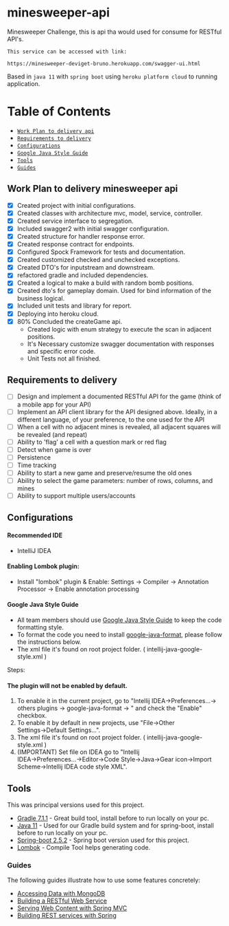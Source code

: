# minesweeper-api

Minesweeper Challenge, this is api tha would used for consume for RESTful API's.

`This service can be accessed with link:`

    https://minesweeper-deviget-bruno.herokuapp.com/swagger-ui.html

Based in `java 11` with `spring boot` using `heroku platform cloud` to running application.

# Table of Contents

- [`Work Plan to delivery api`](#Work-Plan-to-delivery-api)
- [`Requirements to delivery`](#Requirements-to-delivery)
- [`Configurations`](#Configurations)
- [`Google Java Style Guide`](#google-java-style-guide)
- [`Tools`](#Tools)
- [`Guides`](#Guides)

## Work Plan to delivery minesweeper api

- [x] Created project with initial configurations.
- [x] Created classes with architecture mvc, model, service, controller.
- [x] Created service interface to segregation.
- [x] Included swagger2 with initial swagger configuration.
- [x] Created structure for handler response error.
- [x] Created response contract for endpoints.
- [x] Configured Spock Framework for tests and documentation.
- [x] Created customized checked and unchecked exceptions.
- [x] Created DTO's for inputstream and downstream.
- [x] refactored gradle and included dependencies.
- [x] Created a logical to make a build with random bomb positions.
- [x] Created dto's for gameplay domain. Used for bind information of the business logical.
- [x] Included unit tests and library for report.
- [x] Deploying into heroku cloud.
- [x] 80% Concluded the createGame api.
    - Created logic with enum strategy to execute the scan in adjacent positions.
    - It's Necessary customize swagger documentation with responses and specific error code.
    - Unit Tests not all finished.

## Requirements to delivery

- [ ] Design and implement a documented RESTful API for the game (think of a mobile app for your API)
- [ ] Implement an API client library for the API designed above. Ideally, in a different language, of your preference,
  to the one used for the API
- [ ] When a cell with no adjacent mines is revealed, all adjacent squares will be revealed (and repeat)
- [ ] Ability to 'flag' a cell with a question mark or red flag
- [ ] Detect when game is over
- [ ] Persistence
- [ ] Time tracking
- [ ] Ability to start a new game and preserve/resume the old ones
- [ ] Ability to select the game parameters: number of rows, columns, and mines
- [ ] Ability to support multiple users/accounts

## Configurations

#### Recommended IDE

- IntelliJ IDEA

#### Enabling Lombok plugin:

* Install "lombok" plugin & Enable: Settings -> Compiler -> Annotation Processor -> Enable annotation processing

#### Google Java Style Guide

- All team members should use [Google Java Style Guide](https://google.github.io/styleguide/javaguide.html) to keep the
  code formatting style.
- To format the code you need to install [google-java-format](https://github.com/google/google-java-format), please
  follow the instructions below.
- The xml file it's found on root project folder. ( intellij-java-google-style.xml )

Steps:

#### The plugin will not be enabled by default.

1. To enable it in the current project, go to "Intellij IDEA→Preferences...→ others plugins → google-java-format →
   " and check the "Enable" checkbox.
2. To enable it by default in new projects, use "File→Other Settings→Default Settings...".
3. The xml file it's found on root project folder. ( intellij-java-google-style.xml )
4. (IMPORTANT) Set file on IDEA go to "Intellij IDEA→Preferences...→Editor→Code Style→Java→Gear icon→Import
   Scheme→Intellij IDEA code style XML".

## Tools

This was principal versions used for this project.

* [Gradle 7.1.1](https://gradle.org/install/) - Great build tool, install before to run locally on your pc.
* [Java 11](https://www.java.com/en/download/) - Used for our Gradle build system and for spring-boot, install before to
  run locally on your pc.
* [Spring-boot 2.5.2](https://spring.io/blog/2021/06/24/spring-boot-2-5-2-is-now-available) - Spring boot version used
  for this project.
* [Lombok](https://projectlombok.org) - Compile Tool helps generating code.

### Guides

The following guides illustrate how to use some features concretely:

* [Accessing Data with MongoDB](https://spring.io/guides/gs/accessing-data-mongodb/)
* [Building a RESTful Web Service](https://spring.io/guides/gs/rest-service/)
* [Serving Web Content with Spring MVC](https://spring.io/guides/gs/serving-web-content/)
* [Building REST services with Spring](https://spring.io/guides/tutorials/bookmarks/)
